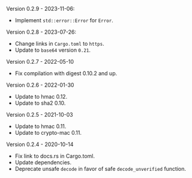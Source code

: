 Version 0.2.9 - 2023-11-06:
  * Implement `std::error::Error` for `Error`.

Version 0.2.8 - 2023-07-26:
  * Change links in `Cargo.toml` to `https`.
  * Update to `base64` version `0.21`.

Version 0.2.7 - 2022-05-10
  * Fix compilation with digest 0.10.2 and up.

Version 0.2.6 - 2022-01-30
  * Update to hmac 0.12.
  * Update to sha2 0.10.

Version 0.2.5 - 2021-10-03
  * Update to hmac 0.11.
  * Update to crypto-mac 0.11.

Version 0.2.4 - 2020-10-14
  * Fix link to docs.rs in Cargo.toml.
  * Update dependencies.
  * Deprecate unsafe `decode` in favor of safe `decode_unverified` function.
